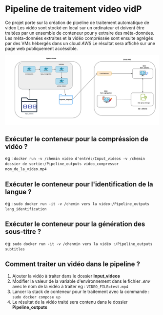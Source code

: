 # Pipeline de traitement video vidP

Ce projet porte sur la création de pipeline de traitement automatique de video
Les vidéo sont stocké en local sur un ordinateur et doivent être traitées par un ensemble de conteneur pour y extraire des méta-données.
Les méta-données extraites et la vidéo compréssée sont ensuite agrégés par des VMs hébergés dans un cloud *AWS*
Le résultat sera affiché sur une page web publiquement accéssible.

![Texte alternatif](https://raw.githubusercontent.com/etali-m/VideoP/main/VidP.drawio.png)



## Exécuter le conteneur pour la compréssion de vidéo ?
eg : `docker run -v /chemin video d'entré:/Input_videos -v /chemin dossier de sortie:/Pipeline_outputs video_compressor nom_de_la_video.mp4
`
## Exécuter le conteneur pour l'identification de la langue ?
eg : `sudo docker run -it -v /chemin vers la video:/Pipeline_outputs lang_identification
`
## Exécuter le conteneur pour la génération des sous-titre ?
eg: `sudo docker run -it -v /chenmin vers la vidéo :/Pipeline_outputs subtitles`


## Comment traiter un vidéo dans le pipeline ?
1. Ajouter la vidéo à traiter dans le dossier **Input_videos**
2. Modifier la valeur de la variable d'environnement dans le fichier *.env* avec le nom de la vidéo à traiter
eg : `VIDEO_FILE=test.mp4`
3. Lancer la stack de conteneur pour le traitement avec la commande : `sudo docker compose up`
4. Le résultat de la vidéo traité sera contenu dans le dossier **Pipeline_outputs**
